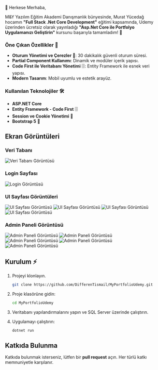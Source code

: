 👋 Herkese Merhaba,

M&Y Yazılım Eğitim Akademi Danışmanlık bünyesinde, Murat Yücedağ hocamın **"Full Stack .Net Core Development"** eğitimi kapsamında, Udemy üzerinden ücretsiz olarak yayınladığı **"Asp.Net Core ile Portfolyo Uygulamanızı Geliştirin"** kursunu başarıyla tamamladım! 🎉

### Öne Çıkan Özellikler 🚀  
- **Oturum Yönetimi ve Çerezler** 🍪: 30 dakikalık güvenli oturum süresi.  
- **Partial Component Kullanımı**: Dinamik ve modüler içerik yapısı.  
- **Code First ile Veritabanı Yönetimi** 🗄️: Entity Framework ile esnek veri yapısı.  
- **Modern Tasarım**: Mobil uyumlu ve estetik arayüz.  

### Kullanılan Teknolojiler 🛠️  
- **ASP.NET Core**  
- **Entity Framework - Code First** 🗄️  
- **Session ve Cookie Yönetimi** 🔐  
- **Bootstrap 5** 🎨  

## Ekran Görüntüleri

### Veri Tabanı
![Veri Tabanı Görüntüsü](photos/Database.jpg)

### Login Sayfası
![Login Görüntüsü](photos/Login.jpg)

### UI Sayfası Görüntüleri
![UI Sayfası  Görüntüsü](photos/UI-index1.jpg)
![UI Sayfası  Görüntüsü](photos/UI-experience.jpg)
![UI Sayfası  Görüntüsü](photos/UI-contact.jpg)
![UI Sayfası  Görüntüsü](photos/UI-about.jpg)

### Admin Paneli Görüntüsü
![Admin Paneli Görüntüsü](photos/Admin-Statistic.jpg)
![Admin Paneli Görüntüsü](photos/Admin-Referanslarim.jpg)
![Admin Paneli Görüntüsü](photos/Admin-Portfolio.jpg)
![Admin Paneli Görüntüsü](photos/Admin-Inbox.jpg)
![Admin Paneli Görüntüsü](photos/Admin-Inbox2.jpg)

## Kurulum ⚡
1. Projeyi klonlayın.
   ```bash
   git clone https://github.com/DifferenTismail/MyPortfolioUdemy.git
2. Proje klasörüne gidin:
    ```bash
    cd MyPortfolioUdemy

3. Veritabanı yapılandırmalarını yapın ve SQL Server üzerinde çalıştırın.

4. Uygulamayı çalıştırın:
    ```bash
    dotnet run

## Katkıda Bulunma

Katkıda bulunmak isterseniz, lütfen bir **pull request** açın. Her türlü katkı memnuniyetle karşılanır.
